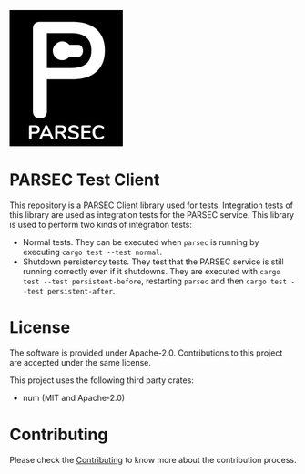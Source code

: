 <!--
  -- Copyright (c) 2019, Arm Limited, All Rights Reserved
  -- SPDX-License-Identifier: Apache-2.0
  --
  -- Licensed under the Apache License, Version 2.0 (the "License"); you may
  -- not use this file except in compliance with the License.
  -- You may obtain a copy of the License at
  --
  -- http://www.apache.org/licenses/LICENSE-2.0
  --
  -- Unless required by applicable law or agreed to in writing, software
  -- distributed under the License is distributed on an "AS IS" BASIS, WITHOUT
  -- WARRANTIES OR CONDITIONS OF ANY KIND, either express or implied.
  -- See the License for the specific language governing permissions and
  -- limitations under the License.
--->
![PARSEC logo](PARSEC.png)
# PARSEC Test Client

This repository is a PARSEC Client library used for tests. Integration tests of this library are used as integration
tests for the PARSEC service.
This library is used to perform two kinds of integration tests:
* Normal tests. They can be executed when `parsec` is running by executing `cargo test --test normal`.
* Shutdown persistency tests. They test that the PARSEC service is still running correctly even if it shutdowns. They are executed with `cargo test --test persistent-before`, restarting `parsec` and then `cargo test --test persistent-after`.

# License

The software is provided under Apache-2.0. Contributions to this project are accepted under the same license.

This project uses the following third party crates:
* num (MIT and Apache-2.0)

# Contributing

Please check the [Contributing](CONTRIBUTING.md) to know more about the contribution process.

